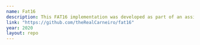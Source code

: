 ```yaml
---
name: Fat16
description: This FAT16 implementation was developed as part of an assignment for an Operating Systems class. It includes core functionalities for managing files and directories, handling data allocation, and simulating basic file system operations. The project demonstrates key concepts of file system architecture, such as FAT table handling, and directory structure navigation.
link: "https://github.com/theRealCarneiro/fat16"
year: 2020
layout: repo
---
```

